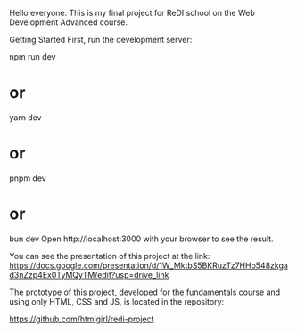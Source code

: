Hello everyone. This is my final project for ReDI school 
on the Web Development Advanced course.

Getting Started
First, run the development server:

npm run dev
# or
yarn dev
# or
pnpm dev
# or
bun dev
Open http://localhost:3000 with your browser to see the result.


You can see the presentation of this project at the link:
https://docs.google.com/presentation/d/1W_MktbS5BKRuzTz7HHo548zkgad3nZzp4Ex0TyMQyTM/edit?usp=drive_link

The prototype of this project, developed for the fundamentals course and using only HTML, CSS and JS,
is located in the repository:

https://github.com/htmlgirl/redi-project
